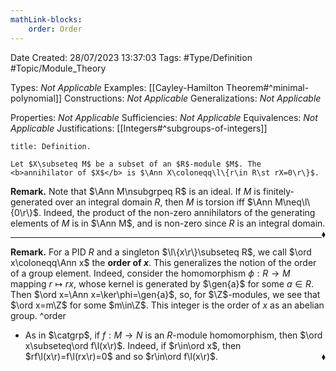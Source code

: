 ```yaml
---
mathLink-blocks:
    order: Order
---
```


<div class="topSpace"></div>

Date Created: 28/07/2023 13:37:03
Tags: #Type/Definition #Topic/Module_Theory

Types: <i>Not Applicable</i>
Examples: [[Cayley-Hamilton Theorem#^minimal-polynomial]]
Constructions: <i>Not Applicable</i>
Generalizations: <i>Not Applicable</i>

Properties: <i>Not Applicable</i>
Sufficiencies: <i>Not Applicable</i>
Equivalences: <i>Not Applicable</i>
Justifications: [[Integers#^subgroups-of-integers]]

``` ad-Definition
title: Definition.

Let $X\subseteq M$ be a subset of an $R$-module $M$. The <b>annihilator of $X$</b> is $\Ann X\coloneqq\l\{r\in R\st rX=0\r\}$.

```

<b>Remark.</b> Note that $\Ann M\nsubgrpeq R$ is an ideal. If $M$ is finitely-generated over an integral domain $R$, then $M$ is torsion iff $\Ann M\neq\l\{0\r\}$. Indeed, the product of the non-zero annihilators of the generating elements of $M$ is in $\Ann M$, and is non-zero since $R$ is an integral domain.<span style="float:right;">$\blacklozenge$</span>

---

<b>Remark.</b> For a PID $R$ and a singleton $\l\{x\r\}\subseteq R$, we call $\ord x\coloneqq\Ann x$ the <b>order of $x$</b>. This generalizes the notion of the order of a group element. Indeed, consider the homomorphism $\phi:R\to M$ mapping $r\mapsto rx$, whose kernel is generated by $\gen{a}$ for some $a\in R$. Then $\ord x=\Ann x=\ker\phi=\gen{a}$, so, for $\Z$-modules, we see that $\ord x=m\Z$ for some $m\in\Z$. This integer is the order of $x$ as an abelian group.
^order
* As in $\catgrp$, if $f:M\to N$ is an $R$-module homomorphism, then $\ord x\subseteq\ord f\l(x\r)$. Indeed, if $r\in\ord x$, then $rf\l(x\r)=f\l(rx\r)=0$ and so $r\in\ord f\l(x\r)$.<span style="float:right;">$\blacklozenge$</span>
